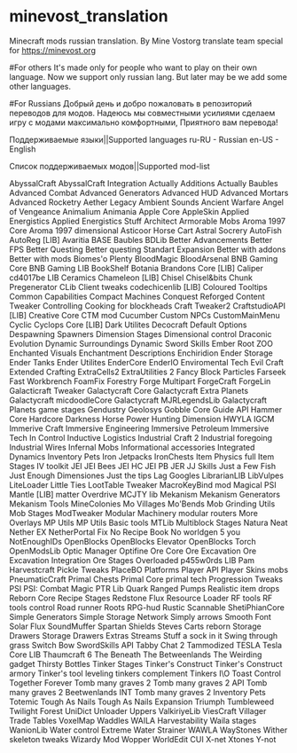 # minevost_translation
Minecraft mods russian translation. By Mine Vostorg translate team special for https://minevost.org

#For others
It's made only for people who want to play on their own language. Now we support only russian lang. 
But later may be we add some other languages.

#For Russians
Добрый день и добро пожаловать в репозиторий переводов для модов. 
Надеюсь мы совместными усилиями сделаем игру с модами максимально комфортными, Приятного вам перевода!

Поддерживаемые языки||Supported languages
ru-RU - Russian
en-US - English

Список поддерживаемых модов||Supported mod-list

AbyssalCraft
AbyssalCraft Integration
Actually Additions
Actually Baubles
Advanced Combat
Advanced Generators
Advanced HUD
Advanced Mortars
Advanced Rocketry
Aether Legacy
Ambient Sounds
Ancient Warfare
Angel of Vengeance
Animalium
Animania
Apple Core
AppleSkin
Applied Energistics
Applied Energistics Stuff
Architect
Armorable Mobs
Aroma 1997 Core
Aroma 1997 dimensional
Asticoor Horse Cart
Astral Socrery
AutoFish
AutoReg [LIB]
Avaritia
BASE
Baubles
BDLib
Better Advancements
Better FPS
Better Questing
Better questing Standart Expansion
Better with addons
Better with mods
Biomes'o Plenty
BloodMagic
BloodArsenal
BNB Gaming Core
BNB Gaming LIB
BookShelf
Botania
Brandons Core [LIB] 
Caliper
cd4017be LIB
Ceramics
Chameleon [LIB]
Chisel
Chisel&bits
Chunk Pregenerator
CLib
Client tweaks
codechicenlib [LIB]
Coloured Tooltips
Common Capabilities
Compact Machines
Conquest Reforged
Content Tweaker
Controlling
Cooking for blockheads
Craft Tweaker2
CraftstudioAPI [LIB] 
Creative Core
CTM mod
Cucumber
Custom NPCs
CustomMainMenu
Cyclic
Cyclops Core [LIB]
Dark Utilites
Decocraft 
Default Options
Despawning Spawners
Dimension Stages
Dimensional control
Draconic Evolution
Dynamic Surroundings
Dynamic Sword Skills
Ember Root ZOO
Enchanted Visuals
Enchantment Descriptions
Enchiridion
Ender Storage
Ender Tanks
Ender Utilites
EnderCore
EnderIO
Enviromental Tech
Evil Craft
Extended Crafting
ExtraCells2
ExtraUtilities 2
Fancy Block Particles
Farseek
Fast Workbrench
FoamFix
Forestry
Forge Multipart
ForgeCraft
ForgeLin
Galacticraft Tweaker
Galactycraft Core
Galactycraft Extra Planets
Galactycraft micdoodleCore
Galactycraft MJRLegendsLib
Galactycraft Planets
game stages
Gendustry
Geolosys
Gobble Core
Guide API
Hammer Core
Hardcore Darkness
Horse Power
Hunting Dimension
HWYLA
IGCM
Immerive Craft
Immersive Engineering
Immersive Petroleum
Immersive Tech
In Control
Inductive Logistics
Industrial Craft 2
Industrial foregoing
Industrial Wires
Infernal Mobs
Informational accessories
Integrated Dynamics
Inventory Pets
Iron Jetpacks
IronChests
Item Physics full
Item Stages
IV toolkit
JEI 
JEI Bees
JEI HC
JEI PB
JER
JJ Skills
Just a Few Fish
Just Enough Dimensiones
Just the tips
Lag Googles
LibrarianLIB
LibVulpes
LiteLoader
Little Ties
LootTable Tweaker
MacroKeyBind mod
Magical PSI
Mantle [LIB]
matter Overdrive
MCJTY lib
Mekanism
Mekanism Generators
Mekanism Tools
MineColonies
Mo Villages
Mo'Bends
Mob Grinding Utils
Mob Stages
ModTweaker
Modular Machinery
modular routers
More Overlays
MP Utils
MP Utils Basic tools
MTLib
Multiblock Stages
Natura
Neat
Nether EX
NetherPortal Fix
No Recipe Book
No worldgen 5 you
NotEnoughIDs
OpenBlocks
OpenBlocks Elevator
OpenBlocks Torch
OpenModsLib
Optic Manager
Optifine
Ore Core
Ore Excavation
Ore Excavation Integration
Ore Stages
Overloaded
p455w0rds LIB
Pam Harvestcraft
Pickle Tweaks
PlaceBO
Platforms
Player API
Player Skins mobs
PneumaticCraft
Primal Chests
Primal Core
primal tech
Progression Tweaks
PSI
PSI: Combat Magic
PTR Lib
Quark
Ranged Pumps
Realistic item drops
Reborn Core
Recipe Stages
Redstone Flux
Resource Loader
RF tools
RF tools control
Road runner
Roots
RPG-hud
Rustic
Scannable
ShetiPhianCore
Simple Generators
Simple Storage Network
Simply arrows
Smooth Font
Solar Flux
SoundMuffer
Spartan Shields
Steves Carts reborn
Storage Drawers
Storage Drawers Extras
Streams
Stuff a sock in it
Swing through grass
Switch Bow
SwordSkills API
Tabby Chat 2
Tammodized
TESLA
Tesla Core LIB
Thaumcraft 6
The Beneath
The Betweenlands
The Weirding gadget
Thirsty Bottles
Tinker Stages
Tinker's Construct
Tinker's Construct armory
Tinker's tool leveling
tinkers сomplement
Tinkers I\O
Toast Control
Together Forever
Tomb many graves 2
Tomb many graves 2 API
Tomb many graves 2 Beetwenlands INT
Tomb many graves 2 Inventory Pets
Totemic
Tough As Nails
Tough As Nails Expansion
Triumph
Tumbleweed
Twilight Forest
UniDict
Unloader
Uppers
ValkiriyeLib
ViesCraft
Villager Trade Tables
VoxelMap
Waddles
WAILA Harvestability
Waila stages
WanionLib
Water control Extreme
Water Strainer
WAWLA
WayStones
Wither skeleton tweaks
Wizardy Mod
Wopper
WorldEdit CUI 
X-net
Xtones
Y-not